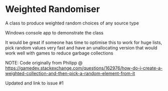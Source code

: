 # Weighted Randomiser
 A class to produce weighted random choices of any source type
 
Windows console app to demonstrate the class
 
It would be great if someone has time to optimise this to work for huge lists, pick random values very fast and have an unallocating version that would work well 
with games to reduce garbage collections
 
NOTE: Code originally from Philipp @ https://gamedev.stackexchange.com/questions/162976/how-do-i-create-a-weighted-collection-and-then-pick-a-random-element-from-it
 

 Updated and link to issue #1
 
